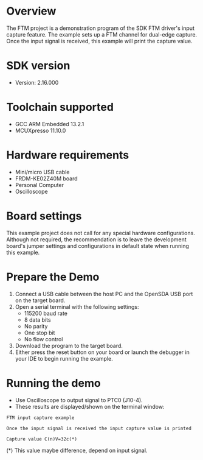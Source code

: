 Overview
========
The FTM project is a demonstration program of the SDK FTM driver's input capture feature.
The example sets up a FTM channel for dual-edge capture. Once the input signal is received,
this example will print the capture value.

SDK version
===========
- Version: 2.16.000

Toolchain supported
===================
- GCC ARM Embedded  13.2.1
- MCUXpresso  11.10.0

Hardware requirements
=====================
- Mini/micro USB cable
- FRDM-KE02Z40M board
- Personal Computer
- Oscilloscope

Board settings
==============
This example project does not call for any special hardware configurations.
Although not required, the recommendation is to leave the development board's jumper settings
and configurations in default state when running this example.

Prepare the Demo
================
1.  Connect a USB cable between the host PC and the OpenSDA USB port on the target board.
2.  Open a serial terminal with the following settings:
    - 115200 baud rate
    - 8 data bits
    - No parity
    - One stop bit
    - No flow control
3. Download the program to the target board.
4. Either press the reset button on your board or launch the debugger in your IDE to begin running the example.

Running the demo
================
- Use Oscilloscope to output signal to PTC0 (J10-4).
- These results are displayed/shown on the terminal window:
~~~~~~~~~~~~~~~~~~~~~~~
FTM input capture example

Once the input signal is received the input capture value is printed

Capture value C(n)V=32c(*)
~~~~~~~~~~~~~~~~~~~~~~~
(*) This value maybe difference, depend on input signal.
